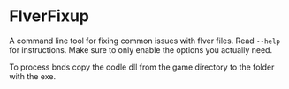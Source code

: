 # FlverFixup
A command line tool for fixing common issues with flver files.
Read `--help` for instructions. 
Make sure to only enable the options you actually need.

To process bnds copy the oodle dll from the game directory to the folder with the exe.
